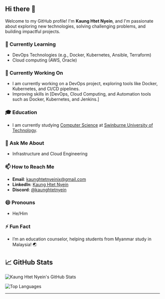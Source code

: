 ## Hi there 👋  

Welcome to my GitHub profile! I'm **Kaung Htet Nyein**, and I'm passionate about exploring new technologies, solving challenging problems, and building impactful projects.  

### 🌱 Currently Learning
- DevOps Technologies  (e.g., Docker, Kubernetes, Ansible, Terraform)  
- Cloud computing (AWS, Oracle)

### 🔭 Currently Working On
- I am currently working on a DevOps project, exploring tools like Docker, Kubernetes, and CI/CD pipelines.
- Improving skills in [DevOps, Cloud Computing, and Automation tools such as Docker, Kubernetes, and Jenkins.] 

### 🎓 Education
- I am currently studying [Computer Science](https://www.swinburne.edu.au/) at [Swinburne University of Technology](https://www.swinburne.edu.au/).

### 💬 Ask Me About
- Infrastructure and Cloud Engineering


### 📫 How to Reach Me
- **Email**: [kaunghtetnyeinix@gmail.com](mailto:kaunghtetnyeinix@gmail.com)  
- **LinkedIn**: [Kaung Htet Nyein](https://www.linkedin.com/in/kaung-htet-nyein-4131902bb/)  
- **Discord**: [@kaunghtetnyein](https://discord.com/)

### 😄 Pronouns
- He/Him  

### ⚡ Fun Fact
- I’m an education counselor, helping students from Myanmar study in Malaysia! 🌏

## 📈 GitHub Stats

![Kaung Htet Nyein's GitHub Stats](https://github-readme-stats.vercel.app/api?username=kaunghtetnyein9&show_icons=true&theme=radical)

![Top Languages](https://github-readme-stats.vercel.app/api/top-langs/?username=kaunghtetnyein9&layout=compact&theme=radical)


---
